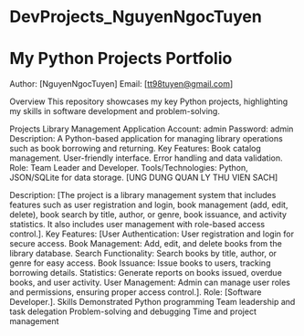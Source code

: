 # DevProjects_NguyenNgocTuyen
# My Python Projects Portfolio
Author: [NguyenNgocTuyen]
Email: [tt98tuyen@gmail.com]

Overview
This repository showcases my key Python projects, highlighting my skills in software development and problem-solving.

Projects
Library Management Application
Account: admin
Password: admin
Description: A Python-based application for managing library operations such as book borrowing and returning.
Key Features:
Book catalog management.
User-friendly interface.
Error handling and data validation.
Role: Team Leader and Developer.
Tools/Technologies: Python, JSON/SQLite for data storage.
[UNG DUNG QUAN LY THU VIEN SACH]

Description: [The project is a library management system that includes features such as user registration and login, book management (add, edit, delete), book search by title, author, or genre, book issuance, and activity statistics. It also includes user management with role-based access control.].
Key Features: [User Authentication: User registration and login for secure access.
Book Management: Add, edit, and delete books from the library database.
Search Functionality: Search books by title, author, or genre for easy access.
Book Issuance: Issue books to users, tracking borrowing details.
Statistics: Generate reports on books issued, overdue books, and user activity.
User Management: Admin can manage user roles and permissions, ensuring proper access control.].
Role: [Software Developer.].
Skills Demonstrated
Python programming
Team leadership and task delegation
Problem-solving and debugging
Time and project management

